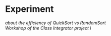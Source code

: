 # Experiment
*about the efficiency of QuickSort vs RandomSort*<br>
*Workshop of the Class Integrator project I*
